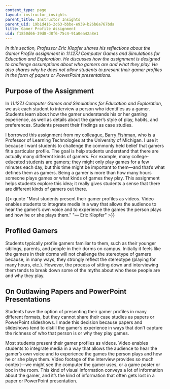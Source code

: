 ```yaml
---
content_type: page
layout: instructor_insights
parent_title: Instructor Insights
parent_uid: 19b1d416-2c63-bbbe-e939-b26b6a767bda
title: Gamer Profile Assignment
uid: f1850d66-39d8-d8f6-75c4-91a0ea42a8e1
---
```


_In this section, Professor Eric Klopfer shares his reflections about the Gamer Profile assignment in 11.127J Computer Games and Simulations for Education and Exploration. He discusses how the assignment is designed to challenge assumptions about who gamers are and what they play. He also shares why he does not allow students to present their gamer profiles in the form of papers or PowerPoint presentations._

Purpose of the Assignment
-------------------------

In _11.127J Computer Games and Simulations for Education and Exploration_, we ask each student to interview a person who identifies as a gamer. Students learn about how the gamer understands his or her gaming experience, as well as details about the gamer’s style of play, habits, and preferences. Students present their findings as case studies.

I borrowed this assignment from my colleague, [Barry Fishman](http://www-personal.umich.edu/~fishman/), who is a Professor of Learning Technologies at the University of Michigan. I use it because I want students to challenge the commonly held belief that gamers fit a particular profile. The goal is help students understand that there are actually many different kinds of gamers. For example, many college-educated students are gamers; they might only play games for a few minutes each day, but this time might be important to them—and that’s what defines them as gamers. Being a gamer is more than how many hours someone plays games or what kinds of games they play. This assignment helps students explore this idea; it really gives students a sense that there are different kinds of gamers out there.

{{< quote "Most students present their gamer profiles as videos. Video enables students to integrate media in a way that allows the audience to hear the gamer’s own voice and to experience the games the person plays and how he or she plays them." "— Eric Klopfer" >}}

Profiled Gamers
---------------

Students typically profile gamers familiar to them, such as their younger siblings, parents, and people in their dorms on campus. Initially it feels like the gamers in their dorms will not challenge the stereotype of gamers because, in many ways, they strongly reflect the stereotype (playing for many hours, etc.). However, the process of sitting down and interviewing them tends to break down some of the myths about who these people are and why they play.

On Outlawing Papers and PowerPoint Presentations
------------------------------------------------

Students have the option of presenting their gamer profiles in many different formats, but they cannot share their case studies as papers or PowerPoint slideshows. I made this decision because papers and slideshows tend to distill the gamer’s experience in ways that don’t capture the richness of who that person is or why they play games.

Most students present their gamer profiles as videos. Video enables students to integrate media in a way that allows the audience to hear the gamer’s own voice and to experience the games the person plays and how he or she plays them. Video footage of the interview provides so much context—we might see the computer the gamer uses, or a game poster or box in the room. This kind of visual information conveys a lot of information about the gamer, and it’s the kind of information that often gets lost in a paper or PowerPoint presentation.